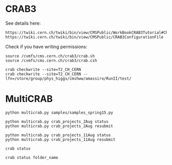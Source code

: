CRAB3
====

See details here:

    https://twiki.cern.ch/twiki/bin/view/CMSPublic/WorkBookCRAB3Tutorial#CRAB_configuration_parameters
    https://twiki.cern.ch/twiki/bin/view/CMSPublic/CRAB3ConfigurationFile

Check if you have writing permissions:

    source /cvmfs/cms.cern.ch/crab3/crab.sh
    source /cvmfs/cms.cern.ch/crab3/crab.csh
    
    crab checkwrite --site=T2_CH_CERN
    crab checkwrite --site=T2_CH_CERN --lfn=/store/group/phys_higgs/cmshww/amassiro/RunII/test/


MultiCRAB
====

    python multicrab.py samples/samples_spring15.py
    
    python multicrab.py crab_projects_2Aug status
    python multicrab.py crab_projects_2Aug resubmit
    
    python multicrab.py crab_projects_11Aug status
    python multicrab.py crab_projects_11Aug resubmit
    
    crab status
    
    crab status folder_name
